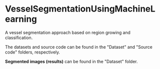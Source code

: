 # VesselSegmentationUsingMachineLearning
A vessel segmentation approach based on region growing and classification.


The datasets and source code can be found in the "Dataset" and "Source code" folders, respectively.

<b>Segmented images (results)</b> can be found in the "Dataset" folder.
